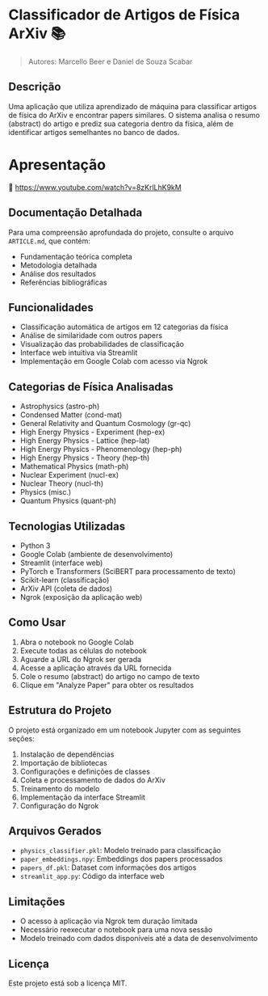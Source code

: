 # Classificador de Artigos de Física ArXiv 📚
> Autores: Marcello Beer e Daniel de Souza Scabar
## Descrição
Uma aplicação que utiliza aprendizado de máquina para classificar artigos de física do ArXiv e encontrar papers similares. O sistema analisa o resumo (abstract) do artigo e prediz sua categoria dentro da física, além de identificar artigos semelhantes no banco de dados.

# Apresentação
🎥 https://www.youtube.com/watch?v=8zKrlLhK9kM

## Documentação Detalhada
Para uma compreensão aprofundada do projeto, consulte o arquivo `ARTICLE.md`, que contém:
- Fundamentação teórica completa
- Metodologia detalhada
- Análise dos resultados
- Referências bibliográficas
  
## Funcionalidades
- Classificação automática de artigos em 12 categorias da física
- Análise de similaridade com outros papers
- Visualização das probabilidades de classificação
- Interface web intuitiva via Streamlit
- Implementação em Google Colab com acesso via Ngrok

## Categorias de Física Analisadas
- Astrophysics (astro-ph)
- Condensed Matter (cond-mat)
- General Relativity and Quantum Cosmology (gr-qc)
- High Energy Physics - Experiment (hep-ex)
- High Energy Physics - Lattice (hep-lat)
- High Energy Physics - Phenomenology (hep-ph)
- High Energy Physics - Theory (hep-th)
- Mathematical Physics (math-ph)
- Nuclear Experiment (nucl-ex)
- Nuclear Theory (nucl-th)
- Physics (misc.)
- Quantum Physics (quant-ph)

## Tecnologias Utilizadas
- Python 3
- Google Colab (ambiente de desenvolvimento)
- Streamlit (interface web)
- PyTorch e Transformers (SciBERT para processamento de texto)
- Scikit-learn (classificação)
- ArXiv API (coleta de dados)
- Ngrok (exposição da aplicação web)

## Como Usar
1. Abra o notebook no Google Colab
2. Execute todas as células do notebook
3. Aguarde a URL do Ngrok ser gerada
4. Acesse a aplicação através da URL fornecida
5. Cole o resumo (abstract) do artigo no campo de texto
6. Clique em "Analyze Paper" para obter os resultados

## Estrutura do Projeto
O projeto está organizado em um notebook Jupyter com as seguintes seções:
1. Instalação de dependências
2. Importação de bibliotecas
3. Configurações e definições de classes
4. Coleta e processamento de dados do ArXiv
5. Treinamento do modelo
6. Implementação da interface Streamlit
7. Configuração do Ngrok

## Arquivos Gerados
- `physics_classifier.pkl`: Modelo treinado para classificação
- `paper_embeddings.npy`: Embeddings dos papers processados
- `papers_df.pkl`: Dataset com informações dos artigos
- `streamlit_app.py`: Código da interface web

## Limitações
- O acesso à aplicação via Ngrok tem duração limitada
- Necessário reexecutar o notebook para uma nova sessão
- Modelo treinado com dados disponíveis até a data de desenvolvimento

## Licença
Este projeto está sob a licença MIT.
